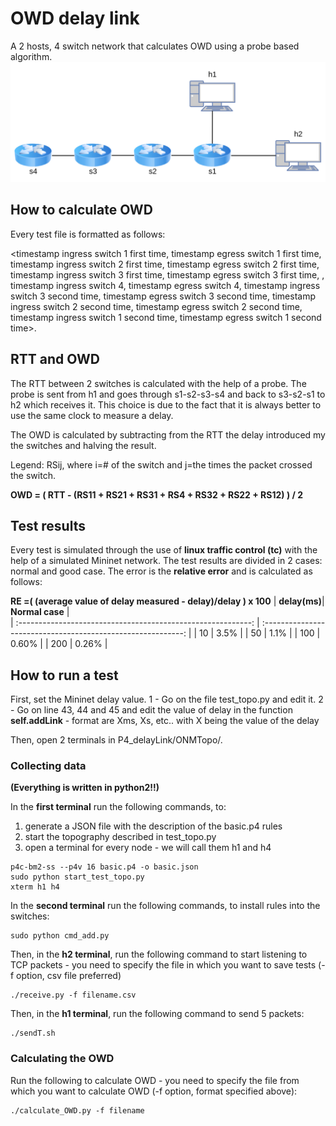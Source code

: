 # OWD delay link
A 2 hosts, 4 switch network that calculates OWD using a probe based algorithm.
<img src="/misc/img/publication-ONMTopo.png" alt="onm.png" style="height=70%"/> 

## How to calculate OWD
Every test file is formatted as follows:

<timestamp ingress switch 1 first time, timestamp egress switch 1 first time, timestamp ingress switch 2 first time, timestamp egress switch 2 first time, timestamp ingress switch 3 first time, timestamp egress switch 3 first time, , timestamp ingress switch 4, timestamp egress switch 4, timestamp ingress switch 3 second time, timestamp egress switch 3 second time, timestamp ingress switch 2 second time, timestamp egress switch 2 second time, timestamp ingress switch 1 second time, timestamp egress switch 1 second time>.

## RTT and OWD
The RTT between 2 switches is calculated with the help of a probe. The probe is sent from h1 and goes through s1-s2-s3-s4 and back to s3-s2-s1 to h2 which receives it. This choice is due to the fact that it is always better to use the same clock to measure a delay. 

The OWD is calculated by subtracting from the RTT the delay introduced my the switches and halving the result. 

Legend: RSij, where i=# of the switch and j=the times the packet crossed the switch.

**OWD = ( RTT - (RS11 + RS21 + RS31 + RS4 + RS32 + RS22 + RS12) ) / 2**

## Test results
Every test is simulated through the use of **linux traffic control (tc)** with the help of a simulated Mininet network. The test results are divided in 2 cases: normal and good case.
The error is the **relative error** and is calculated as follows: 

__RE =( (average value of delay measured - delay)/delay ) x 100__
|   **delay(ms)**|                         **Normal case**                         |  
| :----------------------------------------------------------: | :----------------------------------------------------------: | 
| 10 | 3.5% |
| 50 | 1.1% | 
| 100 | 0.60% | 
| 200 | 0.26% |

## How to run a test
First, set the Mininet delay value. 
1 - Go on the file test_topo.py and edit it.
2 - Go on line 43, 44 and 45 and edit the value of delay in the function **self.addLink** - format are Xms, Xs, etc.. with X being the value of the delay

Then, open 2 terminals in P4_delayLink/ONMTopo/.

### Collecting data

**(Everything is written in python2!!)**

In the **first terminal** run the following commands, to:
1. generate a JSON file with the description of the basic.p4 rules
2. start the topography described in test_topo.py
3. open a terminal for every node - we will call them h1 and h4
```shell
p4c-bm2-ss --p4v 16 basic.p4 -o basic.json
sudo python start_test_topo.py
xterm h1 h4
```

In the **second terminal** run the following commands, to install rules into the switches:
```shell
sudo python cmd_add.py
```

Then, in the **h2 terminal**, run the following command to start listening to TCP packets - you need to specify the file in which you want to save tests (-f option, csv file preferred)
```shell
./receive.py -f filename.csv
```

Then, in the **h1 terminal**, run the following command to send 5 packets:
```shell
./sendT.sh
```

### Calculating the OWD
Run the following to calculate OWD - you need to specify the file from which you want to calculate OWD (-f option, format specified above):
```shell
./calculate_OWD.py -f filename
```
